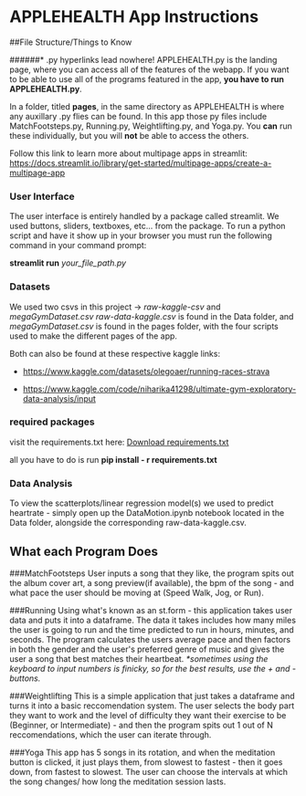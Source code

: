 # APPLEHEALTH App Instructions 

##File Structure/Things to Know

######* .py hyperlinks lead nowhere!
APPLEHEALTH.py is the landing page, where you can access all of the features of the webapp. If you want to be able to use all of the programs featured in the app, **you have to run APPLEHEALTH.py**. 

 In a folder, titled **pages**,  in the same directory as APPLEHEALTH is where any auxillary .py flies can be found. In this app those py files include MatchFootsteps.py, Running.py, Weightlifting.py, and Yoga.py. You **can** run these individually, but you will **not** be able to access the others. 



Follow this link to learn more about multipage apps in streamlit: 
https://docs.streamlit.io/library/get-started/multipage-apps/create-a-multipage-app

### User Interface
The user interface is entirely handled by a package called streamlit. We used buttons, sliders, textboxes, etc... from the package. To run a python script and have it show up in your browser you must run the following command in your command prompt:

**streamlit run** *your_file_path.py*

### Datasets 
We used two csvs in this project -> *raw-kaggle-csv* and *megaGymDataset.csv*
*raw-data-kaggle.csv* is found in the Data folder, and *megaGymDataset.csv* is found in the pages folder, with the four scripts used to make the different pages of the app. 

Both can also be found at these respective kaggle links:

* https://www.kaggle.com/datasets/olegoaer/running-races-strava

* https://www.kaggle.com/code/niharika41298/ultimate-gym-exploratory-data-analysis/input

### required packages
visit the requirements.txt here: [Download requirements.txt](requirements.txt)

all you have to do is run **pip install - r requirements.txt**

### Data Analysis
To view the scatterplots/linear regression model(s) we used to predict heartrate - simply open up the DataMotion.ipynb notebook located in the Data folder, alongside the corresponding raw-data-kaggle.csv. 

## What each Program Does

###MatchFootsteps
User inputs a song that they like, the program spits out the album cover art, a song preview(if available), the bpm of the song - and what pace the user should be moving at (Speed Walk, Jog, or Run). 

###Running
Using what's known as an st.form - this application takes user data and puts it into a dataframe. The data it takes includes how many miles the user is going to run and the time predicted to run in hours, minutes, and seconds. The program calculates the users average pace and then factors in both the gender and the user's preferred genre of music and gives the user a song that best matches their heartbeat. 
_*sometimes using the keyboard to input numbers is finicky, so for the best results, use the + and - buttons._

###Weightlifting
This is a simple application that just takes a dataframe and turns it into a basic reccomendation system. The user selects the body part they want to work and the level of difficulty they want their exercise to be (Beginner, or Intermediate) - and then the program spits out 1 out of N reccomendations, which the user can iterate through. 

###Yoga
This app has 5 songs in its rotation, and when the meditation button is clicked, it just plays them, from slowest to fastest - then it goes down, from fastest to slowest. The user can choose the intervals at which the song changes/ how long the meditation session lasts. 